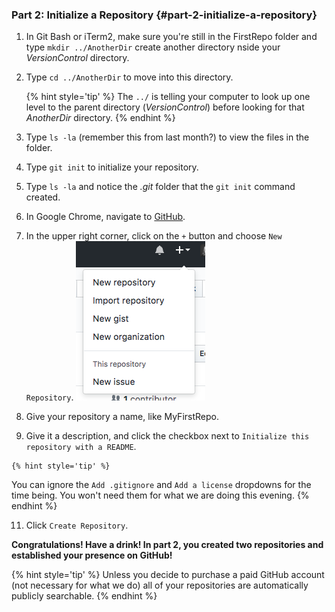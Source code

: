 ### Part 2: Initialize a Repository {#part-2-initialize-a-repository}

1. In Git Bash or iTerm2, make sure you're still in the FirstRepo folder and type `mkdir ../AnotherDir` create another directory nside your _VersionControl_ directory.

2. Type `cd ../AnotherDir` to move into this directory.

    {% hint style='tip' %}
The `../` is telling your computer to look up one level to the parent directory (_VersionControl_) before looking for that _AnotherDir_ directory.
    {% endhint %}

4. Type `ls -la` (remember this from last month?) to view the files in the folder.

5. Type `git init` to initialize your repository.  

6. Type `ls -la` and notice the _.git_ folder that the `git init` command created.

7. In Google Chrome, navigate to [GitHub](https://github.com).

8. In the upper right corner, click on the `+` button and choose `New Repository`.
    ![](/images/createrepo.png)

9.  Give your repository a name, like MyFirstRepo.

10.  Give it a description, and click the checkbox next to `Initialize this repository with a README`.

    {% hint style='tip' %}
You can ignore the `Add .gitignore` and `Add a license` dropdowns for the time being.  You won't need them for what we are doing this evening.
    {% endhint %}

11.  Click `Create Repository`.

**Congratulations! Have a drink! In part 2, you created two repositories and established your presence on GitHub!**

{% hint style='tip' %}
Unless you decide to purchase a paid GitHub account (not necessary for what we do) all of your repositories are automatically publicly searchable.
{% endhint %}
